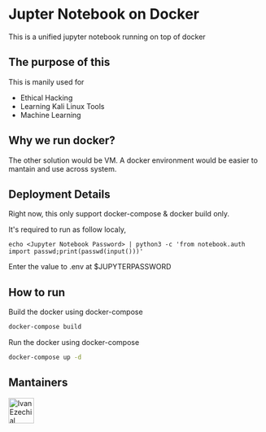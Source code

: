 # Jupter Notebook on Docker
This is a unified jupyter notebook running on top of docker

## The purpose of this
This is manily used for 

- Ethical Hacking
- Learning Kali Linux Tools
- Machine Learning

## Why we run docker?
The other solution would be VM.
A docker environment would be easier to mantain and use across system.

## Deployment Details
Right now, this only support docker-compose & docker build only.

It's required to run as follow localy,
```
echo <Jupyter Notebook Password> | python3 -c 'from notebook.auth import passwd;print(passwd(input()))'
```
Enter the value to .env at $JUPYTERPASSWORD

## How to run
Build the docker using docker-compose
```sh
docker-compose build
```

Run the docker using docker-compose
```sh
docker-compose up -d
```

## Mantainers
<p>
  <a href="https://github.com/ezeutno">
    <img width="50" src="https://avatars0.githubusercontent.com/u/32078894?s=460&v=4" alt="Ivan Ezechial Suratno">
  </a>
</p>